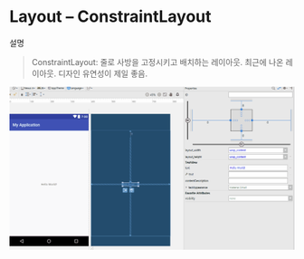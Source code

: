 ﻿# Layout – ConstraintLayout
설명
> ConstraintLayout:
줄로 사방을 고정시키고 배치하는 레이아웃. 최근에 나온 레이아웃. 디자인 유연성이 제일 좋음.

![](/images_2/constraints.gif)

